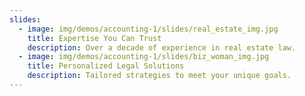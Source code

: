 ```yaml
---
slides:
  - image: img/demos/accounting-1/slides/real_estate_img.jpg
    title: Expertise You Can Trust
    description: Over a decade of experience in real estate law.
  - image: img/demos/accounting-1/slides/biz_woman_img.jpg
    title: Personalized Legal Solutions
    description: Tailored strategies to meet your unique goals.
---
```

